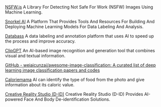 
[NSFW.js](http://nsfwjs.com)
A Library For Detecting Not Safe For Work (NSFW) Images Using Machine Learning.

[Snorkel AI](https://snorkel.ai/)
A Platform That Provides Tools And Resources For Building And Deploying Machine Learning Models For Data Labeling And Analysis.

[Databass](https://www.databass.ai/)
A data labeling and annotation platform that uses AI to speed up the process and improve accuracy.

[ClipGPT](https://clipgpt.io/)
An AI-based image recognition and generation tool that combines visual and textual information.

[GitHub - weiaicunzai/awesome-image-classification: A curated list of deep learning image classification papers and codes](https://github.com/weiaicunzai/awesome-image-classification)

[Caloriemama](https://www.caloriemama.ai/api)
AI can identify the type of food from the photo and give information about its caloric value.

[Creative Reality Studio (D-ID)](https://studio.d-id.com/)
Creative Reality Studio (D-ID)
Provides AI-powered Face And Body De-identification Solutions.
